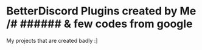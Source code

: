 # BetterDiscord Plugins created by Me /# ###### & few codes from google
My projects that are created badly :]
